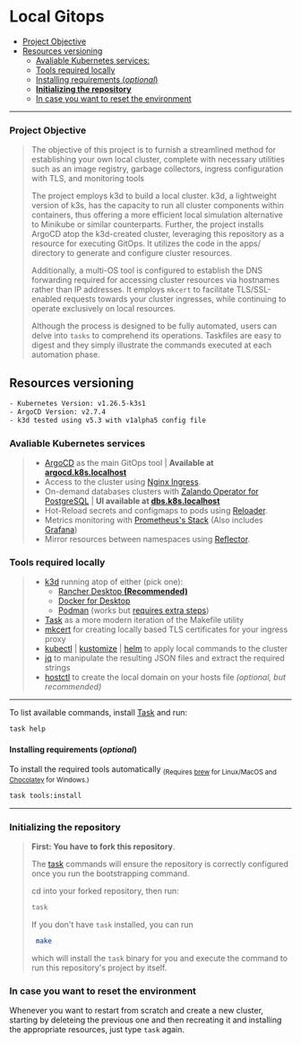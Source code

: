 # Local Gitops
  - [Project Objective](#project-objective)
  - [Resources versioning](#resources-versioning)
    - [Avaliable Kubernetes services:](#avaliable-kubernetes-services)
    - [Tools required locally](#tools-required-locally)
    - [Installing requirements (*optional*)](#installing-requirements-optional)
    - [**Initializing the repository**](#initializing-the-repository)
    - [In case you want to reset the environment](#in-case-you-want-to-reset-the-environment)

---

### Project Objective

> The objective of this project is to furnish a streamlined method for establishing your own local cluster, complete with necessary utilities such as an image registry, garbage collectors, ingress configuration with TLS, and monitoring tools
>
> The project employs k3d to build a local cluster. k3d, a lightweight version of k3s, has the capacity to run all cluster components within containers, thus offering a more efficient local simulation alternative to Minikube or similar counterparts. Further, the project installs ArgoCD atop the k3d-created cluster, leveraging this repository as a resource for executing GitOps. It utilizes the code in the apps/ directory to generate and configure cluster resources.
> 
> Additionally, a multi-OS tool is configured to establish the DNS forwarding required for accessing cluster resources via hostnames rather than IP addresses. It employs `mkcert` to facilitate TLS/SSL-enabled requests towards your cluster ingresses, while continuing to operate exclusively on local resources.
> 
> Although the process is designed to be fully automated, users can delve into `tasks` to comprehend its operations. Taskfiles are easy to digest and they simply illustrate the commands executed at each automation phase.

## Resources versioning

```bash
- Kubernetes Version: v1.26.5-k3s1
- ArgoCD Version: v2.7.4
- k3d tested using v5.3 with v1alpha5 config file
```
### Avaliable Kubernetes services

> - [ArgoCD][argocd-url] as the main GitOps tool | **Available at [argocd.k8s.localhost][argocd-localhost]**
> - Access to the cluster using [Nginx Ingress][nginx-url].
> - On-demand databases clusters with [Zalando Operator for PostgreSQL][postgres-url] | **UI available at [dbs.k8s.localhost][dbs-localhost]**
> - Hot-Reload secrets and configmaps to pods using [Reloader][reloader-url].
> - Metrics monitoring with [Prometheus's Stack][prometheus-url] (Also includes [Grafana][grafana-url])
> - Mirror resources between namespaces using [Reflector][reflector-url].

### Tools required locally

> - [k3d][k3d-url] running atop of either (pick one):
>   - [Rancher Desktop **(Recommended)**][rancher-url]
>   - [Docker for Desktop][docker-url]
>   - [Podman][podman-url] (works but [requires extra steps][podman-steps])
> - [Task][task-url] as a more modern iteration of the Makefile utility
> - [mkcert][mkcert-url] for creating locally based TLS certificates for your ingress proxy
> - [kubectl][kubectl-url] | [kustomize][kustomize-url] | [helm][helm-url] to apply local commands to the cluster
> - [jq][jq-url] to manipulate the resulting JSON files and extract the required strings
> - [hostctl][hostctl-url] to create the local domain on your hosts file *(optional, but recommended)*

---

To list available commands, install [Task][task-installation-url] and run:
```sh
task help
```
#### Installing requirements (*optional*)
To install the required tools automatically <sub>(Requires [brew][brew-url] for Linux/MacOS and [Chocolatey][chocolate-url] for Windows.)</sub>

```sh
task tools:install
```

---

### **Initializing the repository**

> **First: You have to fork this repository**.
>
> The [task][task-url] commands will ensure the repository is correctly configured once you run the bootstrapping command.
>
> cd into your forked repository, then run:
>
> ```sh
> task
>  ```
>
> If you don't have `task` installed, you can run
>
> ```sh
>  make
>  ```
>  which will install the `task` binary for you and execute the command to run this repository's project by itself.


### In case you want to reset the environment

Whenever you want to restart from scratch and create a new cluster, starting by deleteing the previous one and then recreating it and installing the appropriate resources, just type `task` again.

<!--- References --->
[argocd-url]: https://argo-cd.readthedocs.io/en/stable/
[nginx-url]: https://github.com/kubernetes/ingress-nginx
[vault-url]: https://github.com/hashicorp/vault
[vault-plugin-url]: https://github.com/argoproj-labs/argocd-vault-plugin
[postgres-url]: https://github.com/zalando/postgres-operator
[reloader-url]: https://github.com/stakater/Reloader
[prometheus-url]: https://github.com/prometheus-operator/kube-prometheus
[grafana-url]: https://github.com/grafana/grafana
[kube-cleanup-url]: https://github.com/lwolf/kube-cleanup-operator
[reflector-url]: https://github.com/emberstack/kubernetes-reflector
[kubefledged-url]: https://github.com/senthilrch/kube-fledged
[descheduler-url]: https://github.com/kubernetes-sigs/descheduler
[kwatch-url]: https://github.com/abahmed/kwatch
[botkube-url]: https://github.com/infracloudio/botkube
[kubenurse-url]: https://github.com/postfinance/kubenurse
[longhorn-url]: https://longhorn.io/
[longhorn-issue]: https://github.com/rancher/k3d/discussions/478
[velero-url]: https://velero.io/
[velero-list-url]: https://velero.io/docs/v1.7/supported-providers/
[kube-dump-url]: https://github.com/WoozyMasta/kube-dump
[stash-url]: https://stash.run/
[task-url]: https://taskfile.dev
[task-installation-url]: https://taskfile.dev/installation/
[mkcert-url]: https://github.com/FiloSottile/mkcert
[kubectl-url]: https://kubernetes.io/docs/tasks/tools/
[jq-url]: https://stedolan.github.io/jq/download/
[k3d-url]: https://k3d.io
[docker-url]: https://www.docker.com/products/docker-desktop/
[rancher-url]: https://rancherdesktop.io/
[podman-url]: https://podman.io/
[podman-steps]: https://k3d.io/v5.4.1/usage/advanced/podman/
[hostctl-url]: https://github.com/guumaster/hostctl
[kustomize-url]: https://kubectl.docs.kubernetes.io/installation/kustomize/
[helm-url]: https://helm.sh/docs/intro/install/
[chocolate-url]: https://chocolatey.org/install
[brew-url]: https://brew.sh/

<!--- Local URIs --->
[argocd-localhost]: https://argocd.k8s.localhost
[vault-localhost]: https://vault.k8s.localhost
[dbs-localhost]: https://dbs.k8s.localhost
